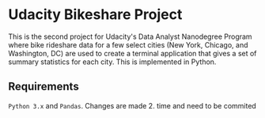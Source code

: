 # Udacity Bikeshare Project

This is the second project for Udacity's Data Analyst Nanodegree Program where
bike rideshare data for a few select cities (New York, Chicago, and Washington,
DC) are used to create a terminal application that gives a set of summary
statistics for each city. This is implemented in Python.

## Requirements
`Python 3.x` and `Pandas`.
Changes are made 2. time and need to be commited
